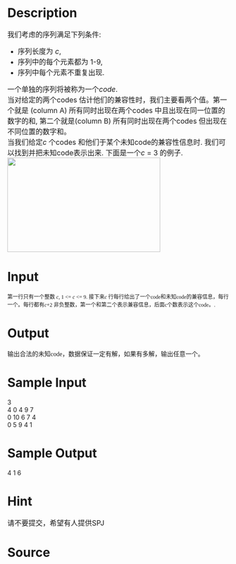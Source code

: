 
# Description

<div class="content"><div><span style="font-size: medium">我们考虑的序列满足下列条件: </span></div>
<ul type="disc">
    <li style="text-align: left"><span style="font-size: medium">序列长度为 <i>c</i>, </span></li>
    <li style="text-align: left"><span style="font-size: medium">序列中的每个元素都为 1-9, </span></li>
    <li style="text-align: left"><span style="font-size: medium">序列中每个元素不重复出现. </span></li>
</ul>
<div><span style="font-size: medium">一个单独的序列将被称为一个<em>code</em>. </span></div>
<div><span style="font-size: medium">当对给定的两个codes 估计他们的兼容性时，我们主要看两个值。第一个就是 (column A) 所有同时出现在两个codes 中且出现在同一位置的数字的和, 第二个就是(column B) 所有同时出现在两个codes 但出现在不同位置的数字和。</span></div>
<div><span style="font-size: medium">当我们给定<i>c</i> 个codes 和他们于某个未知code的兼容性信息时. 我们可以找到并把未知code表示出来. 下面是一个<i>c</i> = 3 的例子.</span></div>
<div><span style="font-size: medium"><img height="214" width="347" alt="" src="/source/bzoj/2604/img/aHR0cHM6Ly9seWRzeS5jb20vSnVkZ2VPbmxpbmUvdXBsb2FkLzIwMTIwMy8xKDEpLmpwZw==.jpg"/></span></div>
<div></div></div>

# Input

<div class="content"><p><span style="font-size: 9pt; font-family: 宋体; mso-ascii-font-family: Verdana; mso-hansi-font-family: Verdana; mso-font-kerning: 1.0pt; mso-bidi-font-family: &#39;Times New Roman&#39;; mso-ansi-language: EN-US; mso-fareast-language: ZH-CN; mso-bidi-language: AR-SA">第一行只有一个整数</span><span style="font-size: 9pt; font-family: Verdana; mso-fareast-font-family: 宋体; mso-font-kerning: 1.0pt; mso-bidi-font-family: &#39;Times New Roman&#39;; mso-ansi-language: EN-US; mso-fareast-language: ZH-CN; mso-bidi-language: AR-SA"> <i><span lang="EN-US">c</span></i><span lang="EN-US">, 1 &lt;= <i>c</i> &lt;= 9. </span></span><span style="font-size: 9pt; font-family: 宋体; mso-ascii-font-family: Verdana; mso-hansi-font-family: Verdana; mso-font-kerning: 1.0pt; mso-bidi-font-family: &#39;Times New Roman&#39;; mso-ansi-language: EN-US; mso-fareast-language: ZH-CN; mso-bidi-language: AR-SA">接下来</span><i><span lang="EN-US" style="font-size: 9pt; font-family: Verdana; mso-fareast-font-family: 宋体; mso-font-kerning: 1.0pt; mso-bidi-font-family: &#39;Times New Roman&#39;; mso-ansi-language: EN-US; mso-fareast-language: ZH-CN; mso-bidi-language: AR-SA">c</span></i><span lang="EN-US" style="font-size: 9pt; font-family: Verdana; mso-fareast-font-family: 宋体; mso-font-kerning: 1.0pt; mso-bidi-font-family: &#39;Times New Roman&#39;; mso-ansi-language: EN-US; mso-fareast-language: ZH-CN; mso-bidi-language: AR-SA"> </span><span style="font-size: 9pt; font-family: 宋体; mso-ascii-font-family: Verdana; mso-hansi-font-family: Verdana; mso-font-kerning: 1.0pt; mso-bidi-font-family: &#39;Times New Roman&#39;; mso-ansi-language: EN-US; mso-fareast-language: ZH-CN; mso-bidi-language: AR-SA">行每行给出了一个</span><span lang="EN-US" style="font-size: 9pt; font-family: Verdana; mso-fareast-font-family: 宋体; mso-font-kerning: 1.0pt; mso-bidi-font-family: &#39;Times New Roman&#39;; mso-ansi-language: EN-US; mso-fareast-language: ZH-CN; mso-bidi-language: AR-SA">code</span><span style="font-size: 9pt; font-family: 宋体; mso-ascii-font-family: Verdana; mso-hansi-font-family: Verdana; mso-font-kerning: 1.0pt; mso-bidi-font-family: &#39;Times New Roman&#39;; mso-ansi-language: EN-US; mso-fareast-language: ZH-CN; mso-bidi-language: AR-SA">和未知</span><span lang="EN-US" style="font-size: 9pt; font-family: Verdana; mso-fareast-font-family: 宋体; mso-font-kerning: 1.0pt; mso-bidi-font-family: &#39;Times New Roman&#39;; mso-ansi-language: EN-US; mso-fareast-language: ZH-CN; mso-bidi-language: AR-SA">code</span><span style="font-size: 9pt; font-family: 宋体; mso-ascii-font-family: Verdana; mso-hansi-font-family: Verdana; mso-font-kerning: 1.0pt; mso-bidi-font-family: &#39;Times New Roman&#39;; mso-ansi-language: EN-US; mso-fareast-language: ZH-CN; mso-bidi-language: AR-SA">的兼容信息，每行一个。每行都有</span><i><span lang="EN-US" style="font-size: 9pt; font-family: Verdana; mso-fareast-font-family: 宋体; mso-font-kerning: 1.0pt; mso-bidi-font-family: &#39;Times New Roman&#39;; mso-ansi-language: EN-US; mso-fareast-language: ZH-CN; mso-bidi-language: AR-SA">c</span></i><span lang="EN-US" style="font-size: 9pt; font-family: Verdana; mso-fareast-font-family: 宋体; mso-font-kerning: 1.0pt; mso-bidi-font-family: &#39;Times New Roman&#39;; mso-ansi-language: EN-US; mso-fareast-language: ZH-CN; mso-bidi-language: AR-SA">+2 </span><span style="font-size: 9pt; font-family: 宋体; mso-ascii-font-family: Verdana; mso-hansi-font-family: Verdana; mso-font-kerning: 1.0pt; mso-bidi-font-family: &#39;Times New Roman&#39;; mso-ansi-language: EN-US; mso-fareast-language: ZH-CN; mso-bidi-language: AR-SA">非负整数，第一个和第二个表示兼容信息，后面</span><span lang="EN-US" style="font-size: 9pt; font-family: Verdana; mso-fareast-font-family: 宋体; mso-font-kerning: 1.0pt; mso-bidi-font-family: &#39;Times New Roman&#39;; mso-ansi-language: EN-US; mso-fareast-language: ZH-CN; mso-bidi-language: AR-SA">c</span><span style="font-size: 9pt; font-family: 宋体; mso-ascii-font-family: Verdana; mso-hansi-font-family: Verdana; mso-font-kerning: 1.0pt; mso-bidi-font-family: &#39;Times New Roman&#39;; mso-ansi-language: EN-US; mso-fareast-language: ZH-CN; mso-bidi-language: AR-SA">个数表示这个</span><span lang="EN-US" style="font-size: 9pt; font-family: Verdana; mso-fareast-font-family: 宋体; mso-font-kerning: 1.0pt; mso-bidi-font-family: &#39;Times New Roman&#39;; mso-ansi-language: EN-US; mso-fareast-language: ZH-CN; mso-bidi-language: AR-SA">code</span><span style="font-size: 9pt; font-family: 宋体; mso-ascii-font-family: Verdana; mso-hansi-font-family: Verdana; mso-font-kerning: 1.0pt; mso-bidi-font-family: &#39;Times New Roman&#39;; mso-ansi-language: EN-US; mso-fareast-language: ZH-CN; mso-bidi-language: AR-SA">。</span><span lang="EN-US" style="font-size: 9pt; font-family: Verdana; mso-fareast-font-family: 宋体; mso-font-kerning: 1.0pt; mso-bidi-font-family: &#39;Times New Roman&#39;; mso-ansi-language: EN-US; mso-fareast-language: ZH-CN; mso-bidi-language: AR-SA">.</span></p></div>

# Output

<div class="content"><p><span style="font-family: 宋体; mso-ascii-font-family: Verdana; mso-hansi-font-family: Verdana">输出合法的未知</span><span lang="EN-US"><font face="Verdana">code</font></span><span style="font-family: 宋体; mso-ascii-font-family: Verdana; mso-hansi-font-family: Verdana">，数据保证一定有解，如果有多解，输出任意一个。</span></p></div>

# Sample Input

<div class="content"><span class="sampledata">3<br/>
4 0 4 9 7<br/>
0 10 6 7 4<br/>
0 5 9 4 1<br/>
</span></div>

# Sample Output

<div class="content"><span class="sampledata">4 1 6</span></div>

# Hint

<div class="content"><p></p><p><span style="font-size: medium">请不要提交，希望有人提供SPJ</span></p><p></p></div>

# Source

<div class="content"><p><a href="problemset.php?search="></a></p></div>

